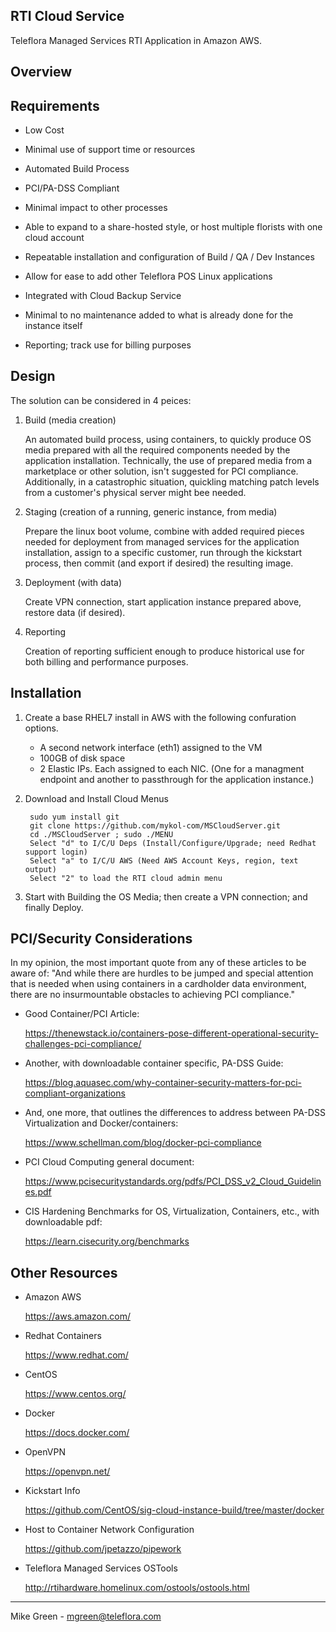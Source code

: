 RTI Cloud Service
------------------------

Teleflora Managed Services RTI Application in Amazon AWS.



Overview
------------------------



Requirements
------------------------

- Low Cost

- Minimal use of support time or resources

- Automated Build Process

- PCI/PA-DSS Compliant

- Minimal impact to other processes

- Able to expand to a share-hosted style, or host multiple florists with one cloud account

- Repeatable installation and configuration of Build / QA / Dev Instances

- Allow for ease to add other Teleflora POS Linux applications

- Integrated with Cloud Backup Service

- Minimal to no maintenance added to what is already done for the instance itself

- Reporting; track use for billing purposes


Design
------------------------

The solution can be considered in 4 peices:

1. Build (media creation)

	An automated build process, using containers, to quickly produce OS media prepared with all the required components needed by the application installation. Technically, the use of prepared media from a marketplace or other solution, isn't suggested for PCI compliance. Additionally, in a catastrophic situation, quickling matching patch levels from a customer's physical server might bee needed.

2. Staging (creation of a running, generic instance, from media)

	Prepare the linux boot volume, combine with added required pieces needed for deployment from managed services for the application installation, assign to a specific customer, run through the kickstart process, then commit (and export if desired) the resulting image.

3. Deployment (with data)

	Create VPN connection, start application instance prepared above, restore data (if desired).

4. Reporting 

	Creation of reporting sufficient enough to produce historical use for both billing and performance purposes.



Installation
------------------------

1. Create a base RHEL7 install in AWS with the following confuration options.

	- A second network interface (eth1) assigned to the VM
	- 100GB of disk space
	- 2 Elastic IPs. Each assigned to each NIC. (One for a managment endpoint and another to passthrough for the application instance.)

2. Download and Install Cloud Menus

		sudo yum install git
		git clone https://github.com/mykol-com/MSCloudServer.git
		cd ./MSCloudServer ; sudo ./MENU
		Select "d" to I/C/U Deps (Install/Configure/Upgrade; need Redhat support login)
		Select "a" to I/C/U AWS (Need AWS Account Keys, region, text output)
		Select "2" to load the RTI cloud admin menu

3. Start with Building the OS Media; then create a VPN connection; and finally Deploy.



PCI/Security Considerations
------------------------

In my opinion, the most important quote from any of these articles to be aware of: "And while there are hurdles to be jumped and special attention that is needed when using containers in a cardholder data environment, there are no insurmountable obstacles to achieving PCI compliance."

- Good Container/PCI Article:

	https://thenewstack.io/containers-pose-different-operational-security-challenges-pci-compliance/

- Another, with downloadable container specific, PA-DSS Guide:

	https://blog.aquasec.com/why-container-security-matters-for-pci-compliant-organizations

- And, one more, that outlines the differences to address between PA-DSS Virtualization and Docker/containers:

	https://www.schellman.com/blog/docker-pci-compliance

- PCI Cloud Computing general document:

	https://www.pcisecuritystandards.org/pdfs/PCI_DSS_v2_Cloud_Guidelines.pdf

- CIS Hardening Benchmarks for OS, Virtualization, Containers, etc., with downloadable pdf:

	https://learn.cisecurity.org/benchmarks



Other Resources
------------------------

- Amazon AWS

	https://aws.amazon.com/

- Redhat Containers

	https://www.redhat.com/

- CentOS

	https://www.centos.org/

- Docker

	https://docs.docker.com/ 

- OpenVPN

	https://openvpn.net/

- Kickstart Info

	https://github.com/CentOS/sig-cloud-instance-build/tree/master/docker 

- Host to Container Network Configuration

	https://github.com/jpetazzo/pipework 

- Teleflora Managed Services OSTools

	http://rtihardware.homelinux.com/ostools/ostools.html 



------------------------
Mike Green - mgreen@teleflora.com
